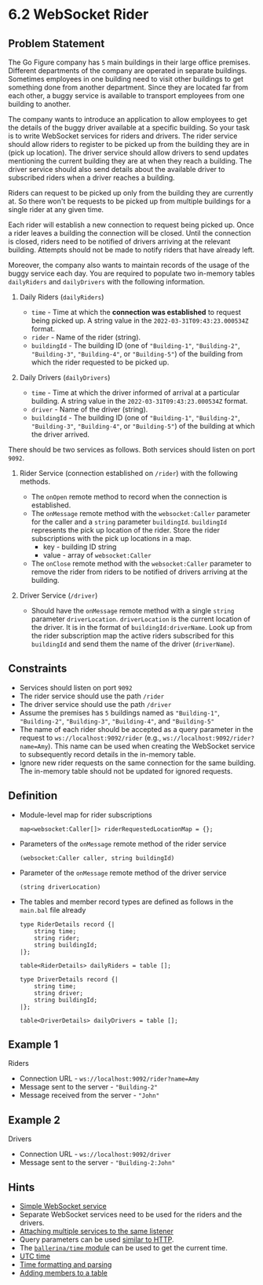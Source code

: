 # 6.2 WebSocket Rider

## Problem Statement

The Go Figure company has `5` main buildings in their large office premises. Different departments of the company are operated in separate buildings. Sometimes employees in one building need to visit other buildings to get something done from another department. Since they are located far from each other, a buggy service is available to transport employees from one building to another.

The company wants to introduce an application to allow employees to get the details of the buggy driver available at a specific building. So your task is to write WebSocket services for riders and drivers. The rider service should allow riders to register to be picked up from the building they are in (pick up location). The driver service should allow drivers to send updates mentioning the current building they are at when they reach a building. The driver service should also send details about the available driver to subscribed riders when a driver reaches a building.

Riders can request to be picked up only from the building they are currently at. So there won't be requests to be picked up from multiple buildings for a single rider at any given time.

Each rider will establish a new connection to request being picked up. Once a rider leaves a building the connection will be closed. Until the connection is closed, riders need to be notified of drivers arriving at the relevant building. Attempts should not be made to notify riders that have already left.

Moreover, the company also wants to maintain records of the usage of the buggy service each day. You are required to populate two in-memory tables `dailyRiders` and `dailyDrivers` with the following information.

1. Daily Riders (`dailyRiders`)

    - `time` - Time at which the **connection was established** to request being picked up. A string value in the `2022-03-31T09:43:23.000534Z` format.
    - `rider` - Name of the rider (string).
    - `buildingId` - The building ID (one of `"Building-1"`, `"Building-2"`, `"Building-3"`, `"Building-4"`, or `"Building-5"`) of the building from which the rider requested to be picked up.

2. Daily Drivers (`dailyDrivers`)

    - `time` - Time at which the driver informed of arrival at a particular building. A string value in the `2022-03-31T09:43:23.000534Z` format.
    - `driver` - Name of the driver (string).
    - `buildingId` - The building ID (one of `"Building-1"`, `"Building-2"`, `"Building-3"`, `"Building-4"`, or `"Building-5"`) of the building at which the driver arrived.

There should be two services as follows. Both services should listen on port `9092`.

1. Rider Service  (connection established on `/rider`) with the following methods.

    - The `onOpen` remote method to record when the connection is established.
    - The `onMessage` remote method with the `websocket:Caller` parameter for the caller and a `string` parameter `buildingId`. `buildingId` represents the pick up location of the rider. Store the rider subscriptions with the pick up locations in a map. 
        - key - building ID string
        - value - array of `websocket:Caller`
    - The `onClose` remote method with the `websocket:Caller` parameter to remove the rider from riders to be notified of drivers arriving at the building.

2. Driver Service  (`/driver`)
    - Should have the `onMessage` remote method with a single `string` parameter `driverLocation`. `driverLocation` is the current location of the driver. It is in the format of `buildingId:driverName`. Look up from the rider subscription map the active riders subscribed for this `buildingId` and send them the name of the driver (`driverName`). 

## Constraints

- Services should listen on port `9092`
- The rider service should use the path `/rider`
- The driver service should use the path `/driver`
- Assume the premises has `5` buildings named as `"Building-1"`, `"Building-2"`, `"Building-3"`, `"Building-4"`, and `"Building-5"`
- The name of each rider should be accepted as a query parameter in the request to `ws://localhost:9092/rider` (e.g., `ws://localhost:9092/rider?name=Amy`). This name can be used when creating the WebSocket service to subsequently record details in the in-memory table.
- Ignore new rider requests on the same connection for the same building. The in-memory table should not be updated for ignored requests.

## Definition

- Module-level map for rider subscriptions

    `map<websocket:Caller[]> riderRequestedLocationMap = {};`

- Parameters of the `onMessage` remote method of the rider service

    `(websocket:Caller caller, string buildingId)`

- Parameter of the `onMessage` remote method of the driver service

    `(string driverLocation)`

- The tables and member record types are defined as follows in the `main.bal` file already

    ```
    type RiderDetails record {|
        string time;
        string rider;
        string buildingId;
    |};

    table<RiderDetails> dailyRiders = table [];

    type DriverDetails record {|
        string time;
        string driver;
        string buildingId;
    |};

    table<DriverDetails> dailyDrivers = table [];
    ```

## Example 1

Riders

- Connection URL - `ws://localhost:9092/rider?name=Amy`
- Message sent to the server - `"Building-2"`
- Message received from the server - `"John"`

## Example 2

Drivers

- Connection URL - `ws://localhost:9092/driver`
- Message sent to the server - `"Building-2:John"`

## Hints

- [Simple WebSocket service](https://ballerina.io/learn/by-example/websocket-basic-sample)
- Separate WebSocket services need to be used for the riders and the drivers.
- [Attaching multiple services to the same listener](https://stackoverflow.com/collectives/wso2/articles/73277198/attaching-multiple-services-to-the-same-listener)
- Query parameters can be used [similar to HTTP](https://ballerina.io/learn/by-example/http-query-parameter).
- The [`ballerina/time` module](https://lib.ballerina.io/ballerina/time/2.2.1) can be used to get the current time.
- [UTC time](https://ballerina.io/learn/by-example/time-utc)
- [Time formatting and parsing](https://ballerina.io/learn/by-example/time-formatting-and-parsing)
- [Adding members to a table](https://lib.ballerina.io/ballerina/lang.table/0.0.0/functions#add)
